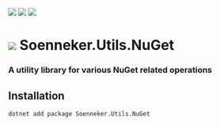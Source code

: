 [![](https://img.shields.io/nuget/v/soenneker.utils.nuget.svg?style=for-the-badge)](https://www.nuget.org/packages/soenneker.utils.nuget/)
[![](https://img.shields.io/github/actions/workflow/status/soenneker/soenneker.utils.nuget/publish-package.yml?style=for-the-badge)](https://github.com/soenneker/soenneker.utils.nuget/actions/workflows/publish-package.yml)
[![](https://img.shields.io/nuget/dt/soenneker.utils.nuget.svg?style=for-the-badge)](https://www.nuget.org/packages/soenneker.utils.nuget/)

# ![](https://user-images.githubusercontent.com/4441470/224455560-91ed3ee7-f510-4041-a8d2-3fc093025112.png) Soenneker.Utils.NuGet
### A utility library for various NuGet related operations

## Installation

```
dotnet add package Soenneker.Utils.NuGet
```
